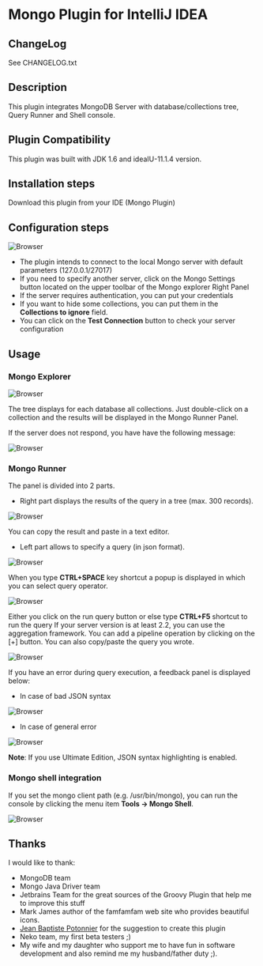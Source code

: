 # Mongo Plugin for IntelliJ IDEA

## ChangeLog
See CHANGELOG.txt

## Description
This plugin integrates MongoDB Server with database/collections tree,  Query Runner and Shell console.

## Plugin Compatibility
This plugin was built with JDK 1.6 and ideaIU-11.1.4 version.

## Installation steps
Download this plugin from your IDE (Mongo Plugin)

## Configuration steps

![Browser](https://github.com/dboissier/mongo4idea/blob/master/doc/mongo4idea-configuration.png?raw=true)

* The plugin intends to connect to the local Mongo server with default parameters (127.0.0.1/27017)
* If you need to specify another server, click on the Mongo Settings button located on the upper toolbar of the Mongo explorer Right Panel
* If the server requires authentication, you can put your credentials
* If you want to hide some collections, you can put them in the **Collections to ignore** field.
* You can click on the **Test Connection** button to check your server configuration

## Usage

### Mongo Explorer

![Browser](https://github.com/dboissier/mongo4idea/blob/master/doc/mongo4idea-explorerWithDB.png?raw=true)

The tree displays for each database all collections. Just double-click on a collection and the results will be displayed in the Mongo Runner Panel.

If the server does not respond, you have have the following message:

![Browser](https://github.com/dboissier/mongo4idea/blob/master/doc/mongo4idea-explorerWithoutDB.png?raw=true)

### Mongo Runner
The panel is divided into 2 parts.

* Right part displays the results of the query in a tree (max. 300 records).

![Browser](https://github.com/dboissier/mongo4idea/blob/master/doc/mongo4idea-findAll.png?raw=true)

You can copy the result and paste in a text editor.

* Left part allows to specify a query (in json format).

![Browser](https://github.com/dboissier/mongo4idea/blob/master/doc/mongo4idea-findWithFilter.png?raw=true)

When you type **CTRL+SPACE** key shortcut a popup is displayed in which you can select query operator.

![Browser](https://github.com/dboissier/mongo4idea/blob/master/doc/mongo4idea-operatorPopup.png?raw=true)

Either you click on the run query button or else type **CTRL+F5** shortcut to run the query
If your server version is at least 2.2, you can use the aggregation framework. You can add a pipeline operation by clicking on the [+] button.
You can also copy/paste the query you wrote.

![Browser](https://github.com/dboissier/mongo4idea/blob/master/doc/mongo4idea-aggregation.png?raw=true)

If you have an error during query execution, a feedback panel is displayed below:

* In case of bad JSON syntax

![Browser](https://github.com/dboissier/mongo4idea/blob/master/doc/mongo4idea-errorInExecution.png?raw=true)

* In case of general error

![Browser](https://github.com/dboissier/mongo4idea/blob/master/doc/mongo4idea-errorInExecutionCommand.png?raw=true)

**Note**: If you use Ultimate Edition, JSON syntax highlighting is enabled.

### Mongo shell integration

If you set the mongo client path (e.g. /usr/bin/mongo), you can run the console by clicking the menu item **Tools -> Mongo Shell**.

![Browser](https://github.com/dboissier/mongo4idea/blob/master/doc/mongo4idea-shell.png?raw=true)


## Thanks
I would like to thank:
* MongoDB team
* Mongo Java Driver team
* Jetbrains Team for the great sources of the Groovy Plugin that help me to improve this stuff
* Mark James author of the famfamfam web site who provides beautiful icons.
* [Jean Baptiste Potonnier](https://github.com/JJeeb) for the suggestion to create this plugin
* Neko team, my first beta testers ;)
* My wife and my daughter who support me to have fun in software development and also remind me my husband/father duty ;).
